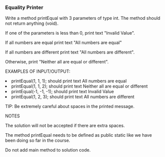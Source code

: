 <h3>Equality Printer</h3>
Write a method printEqual with 3 parameters of type int. The method should not return anything (void).

If one of the parameters is less than 0, print text "Invalid Value".

If all numbers are equal print text "All numbers are equal"

If all numbers are different print text "All numbers are different".

Otherwise, print "Neither all are equal or different".



EXAMPLES OF INPUT/OUTPUT:

<li>printEqual(1, 1, 1); should print text All numbers are equal</li>

<li>printEqual(1, 1, 2); should print text Neither all are equal or different</li>

<li>printEqual(-1, -1, -1); should print text Invalid Value</li>

<li>printEqual(1, 2, 3); should print text All numbers are different</li>



TIP: Be extremely careful about spaces in the printed message.



NOTES

The solution will not be accepted if there are extra spaces.

The method printEqual needs to be defined as public static ​like we have been doing so far in the course.

Do not add main method to solution code.
